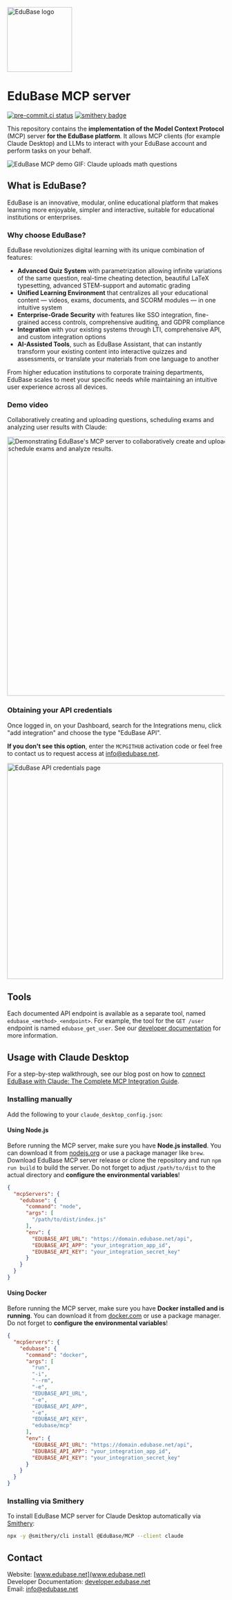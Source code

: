 <img src="https://static.edubase.net/media/brand/title/color.png" alt="EduBase logo" height="150" />

# EduBase MCP server

[![pre-commit.ci status](https://results.pre-commit.ci/badge/github/EduBase/MCP/main.svg)](https://results.pre-commit.ci/latest/github/EduBase/MCP/main)
[![smithery badge](https://smithery.ai/badge/@EduBase/MCP)](https://smithery.ai/server/@EduBase/MCP)

This repository contains the **implementation of the Model Context Protocol** (MCP) server **for the EduBase platform**. It allows MCP clients (for example Claude Desktop) and LLMs to interact with your EduBase account and perform tasks on your behalf.

![EduBase MCP demo GIF: Claude uploads math questions](https://shared.edubase.net/mcp/EduBaseMCPdemomath.gif)

## What is EduBase?

EduBase is an innovative, modular, online educational platform that makes learning more enjoyable, simpler and interactive, suitable for educational institutions or enterprises.

### Why choose EduBase?

EduBase revolutionizes digital learning with its unique combination of features:

* **Advanced Quiz System** with parametrization allowing infinite variations of the same question, real-time cheating detection, beautiful LaTeX typesetting, advanced STEM-support and automatic grading
* **Unified Learning Environment** that centralizes all your educational content — videos, exams, documents, and SCORM modules — in one intuitive system
* **Enterprise-Grade Security** with features like SSO integration, fine-grained access controls, comprehensive auditing, and GDPR compliance
* **Integration** with your existing systems through LTI, comprehensive API, and custom integration options
* **AI-Assisted Tools**, such as EduBase Assistant, that can instantly transform your existing content into interactive quizzes and assessments, or translate your materials from one language to another

From higher education institutions to corporate training departments, EduBase scales to meet your specific needs while maintaining an intuitive user experience across all devices.

### Demo video

Collaboratively creating and uploading questions, scheduling exams and analyzing user results with Claude:

<a href="https://www.youtube.com/watch?v=jvGP-5NzRPs">
  <img src="https://img.youtube.com/vi/jvGP-5NzRPs/maxresdefault.jpg" alt="Demonstrating EduBase's MCP server to collaboratively create and upload questions, schedule exams and analyze results." width="600"/>
</a>

### Obtaining your API credentials

Once logged in, on your Dashboard, search for the Integrations menu, click "add integration" and choose the type "EduBase API".

**If you don't see this option**, enter the `MCPGITHUB` activation code or feel free to contact us to request access at [info@edubase.net](mailto:info@edubase.net).

<img src="https://shared.edubase.net/mcp/EduBase_Integration_page_with_API_credentials.png" alt="EduBase API credentials page" width="500" />

## Tools

Each documented API endpoint is available as a separate tool, named `edubase_<method>_<endpoint>`. For example, the tool for the `GET /user` endpoint is named `edubase_get_user`. See our [developer documentation](https://developer.edubase.net) for more information.

## Usage with Claude Desktop

For a step-by-step walkthrough, see our blog post on how to [connect EduBase with Claude: The Complete MCP Integration Guide](https://edubase.blog/claude-mcp-integration-guide/).

### Installing manually

Add the following to your `claude_desktop_config.json`:

#### Using Node.js

Before running the MCP server, make sure you have **Node.js installed**. You can download it from [nodejs.org](https://nodejs.org/) or use a package manager like `brew`. Download EduBase MCP server release or clone the repository and run `npm run build` to build the server. Do not forget to adjust `/path/to/dist` to the actual directory and **configure the environmental variables**!

```json
{
  "mcpServers": {
    "edubase": {
      "command": "node",
      "args": [
        "/path/to/dist/index.js"
      ],
      "env": {
        "EDUBASE_API_URL": "https://domain.edubase.net/api",
        "EDUBASE_API_APP": "your_integration_app_id",
        "EDUBASE_API_KEY": "your_integration_secret_key"
      }
    }
  }
}
```

#### Using Docker

Before running the MCP server, make sure you have **Docker installed and is running**. You can download it from [docker.com](https://www.docker.com/) or use a package manager. Do not forget to **configure the environmental variables**!

```json
{
  "mcpServers": {
    "edubase": {
      "command": "docker",
      "args": [
        "run",
        "-i",
        "--rm",
        "-e",
        "EDUBASE_API_URL",
        "-e",
        "EDUBASE_API_APP",
        "-e",
        "EDUBASE_API_KEY",
        "edubase/mcp"
      ],
      "env": {
        "EDUBASE_API_URL": "https://domain.edubase.net/api",
        "EDUBASE_API_APP": "your_integration_app_id",
        "EDUBASE_API_KEY": "your_integration_secret_key"
      }
    }
  }
}
```

### Installing via Smithery

To install EduBase MCP server for Claude Desktop automatically via [Smithery](https://smithery.ai/server/@EduBase/MCP):

```bash
npx -y @smithery/cli install @EduBase/MCP --client claude
```

## Contact

Website: [www.edubase.net](www.edubase.net)  
Developer Documentation: [developer.edubase.net](developer.edubase.net)  
Email: [info@edubase.net](mailto:info@edubase.net)
